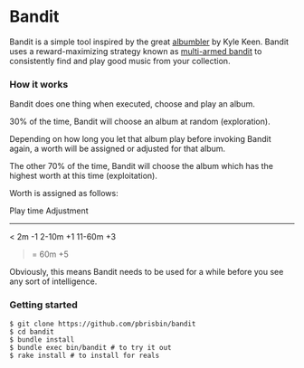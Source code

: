 # Bandit

Bandit is a simple tool inspired by the great [albumbler][] by Kyle 
Keen. Bandit uses a reward-maximizing strategy known as [multi-armed 
bandit][mab] to consistently find and play good music from your 
collection.

### How it works

Bandit does one thing when executed, choose and play an album.

30% of the time, Bandit will choose an album at random (exploration). 

Depending on how long you let that album play before invoking Bandit 
again, a worth will be assigned or adjusted for that album.

The other 70% of the time, Bandit will choose the album which has the 
highest worth at this time (exploitation).

Worth is assigned as follows:

Play time   Adjustment 
----------  -----------  
< 2m        -1
2-10m       +1
11-60m      +3
>= 60m      +5

Obviously, this means Bandit needs to be used for a while before you see 
any sort of intelligence.

### Getting started

~~~ 
$ git clone https://github.com/pbrisbin/bandit
$ cd bandit
$ bundle install
$ bundle exec bin/bandit # to try it out
$ rake install # to install for reals
~~~

[albumbler]: https://github.com/keenerd/albumbler
[mab]:       https://en.wikipedia.org/wiki/Multi-armed_bandit
